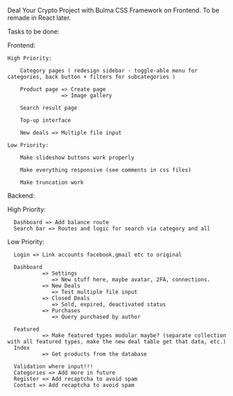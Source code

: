 Deal Your Crypto Project with Bulma CSS Framework on Frontend. To be remade in React later.

Tasks to be done:

Frontend:

    High Priority:

        Category pages ( redesign sidebar - toggle-able menu for categories, back button + filters for subcategories )

        Product page => Create page
                     => Image gallery

        Search result page

        Top-up interface
        
        New deals => Multiple file input

    Low Priority:

        Make slideshow buttons work properly

        Make everything responsive (see comments in css files)

        Make truncation work


Backend:

   High Priority:

      Dashboard => Add balance route
      Search bar => Routes and logic for search via category and all

   Low Priority:

      Login => Link accounts facebook,gmail etc to original
      
      Dashboard 
               => Settings
                  => New stuff here, maybe avatar, 2FA, connections.
               => New Deals
                  => Test multiple file input
               => Closed Deals
                  => Sold, expired, deactivated status
               => Purchases
                  => Query purchased by author
      
      Featured
               => Make featured types modular maybe? (separate collection with all featured types, make the new deal table get that data, etc.)
      Index 
               => Get products from the database
        
      Validation where input!!!
      Categories => Add more in future
      Register => Add recaptcha to avoid spam
      Contact => Add recaptcha to avoid spam                        
